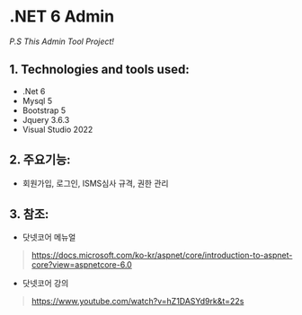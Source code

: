 .NET 6 Admin
===============================
_P.S This Admin Tool Project!_

## 1. Technologies and tools used:
* .Net 6
* Mysql 5
* Bootstrap 5
* Jquery 3.6.3
* Visual Studio 2022

## 2. 주요기능: 
* 회원가입, 로그인, ISMS심사 규격, 권한 관리

## 3. 참조:
- 닷넷코어 메뉴얼
>https://docs.microsoft.com/ko-kr/aspnet/core/introduction-to-aspnet-core?view=aspnetcore-6.0

- 닷넷코어 강의
>https://www.youtube.com/watch?v=hZ1DASYd9rk&t=22s
